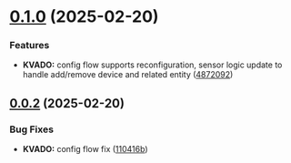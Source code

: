 # [0.1.0](https://github.com/StanislavBolshakov/ha-kvado/compare/v0.0.2...v0.1.0) (2025-02-20)


### Features

* **KVADO:** config flow supports reconfiguration, sensor logic update to handle add/remove device and related entity ([4872092](https://github.com/StanislavBolshakov/ha-kvado/commit/487209218274a65b7fce5c05aa2c4f0d1e4a046d))

## [0.0.2](https://github.com/StanislavBolshakov/ha-kvado/compare/v0.0.1...v0.0.2) (2025-02-20)


### Bug Fixes

* **KVADO:** config flow fix ([110416b](https://github.com/StanislavBolshakov/ha-kvado/commit/110416b0ba472a6b5749e0ff1fda8661c753161e))
